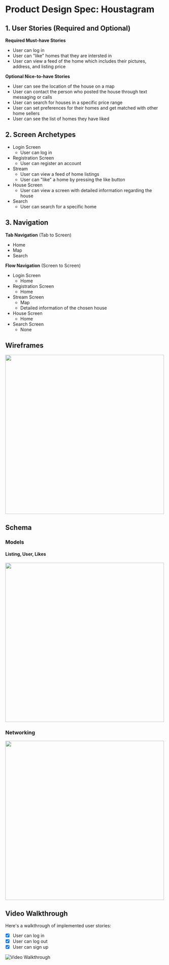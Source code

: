 
# Product Design Spec: Houstagram

## 1. User Stories (Required and Optional)

**Required Must-have Stories**

 * User can log in
 * User can "like" homes that they are intersted in
 * User can view a feed of the home which includes their pictures, address, and listing price

**Optional Nice-to-have Stories**

 * User can see the location of the house on a map
 * User can contact the person who posted the house through text messaging or calls
 * User can search for houses in a specific price range
 * User can set preferences for their homes and get matched with other home sellers
 * User can see the list of homes they have liked

## 2. Screen Archetypes

 * Login Screen 
   * User can log in 
 * Registration Screen 
   * User can register an account 
* Stream
    * User can view a feed of home listings 
    * User can "like" a home by pressing the like button 
* House Screen
    * User can view a screen with detailed information regarding the house 
* Search 
    * User can search for a specific home

## 3. Navigation

**Tab Navigation** (Tab to Screen)

 * Home
 * Map
 * Search

**Flow Navigation** (Screen to Screen)

 * Login Screen 
   * Home
 * Registration Screen 
   * Home 
* Stream Screen 
    * Map
    * Detailed information of the chosen house
* House Screen 
    * Home 
* Search Screen
    * None 

## Wireframes
<img src="http://g.recordit.co/b4kWAC70iE.gif" width=500>

## Schema 
### Models
#### Listing, User, Likes
<img src="http://g.recordit.co/5wMAdD5f2S.gif" width=500>

### Networking
<img src="http://g.recordit.co/ybd711mEL1.gif" width=500>

## Video Walkthrough

Here's a walkthrough of implemented user stories:
- [x] User can log in
- [x] User can log out
- [x] User can sign up

<img src='http://g.recordit.co/PYDck5bJxf.gif' title='Video Walkthrough' width='' alt='Video Walkthrough' />





